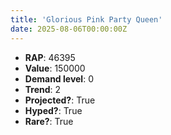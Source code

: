 ```yaml
---
title: 'Glorious Pink Party Queen'
date: 2025-08-06T00:00:00Z
---
```

- **RAP**: 46395
- **Value**: 150000
- **Demand level**: 0
- **Trend**: 2
- **Projected?**: True
- **Hyped?**: True
- **Rare?**: True

